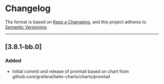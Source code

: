 # Changelog

The format is based on [Keep a Changelog](https://keepachangelog.com/en/1.0.0/), and this project adheres to [Semantic Versioning](https://semver.org/spec/v2.0.0.html).

---
## [3.8.1-bb.0]
### Added
- Initial commit and release of promtail based on chart from github.com/grafana/helm-charts/charts/promtail
